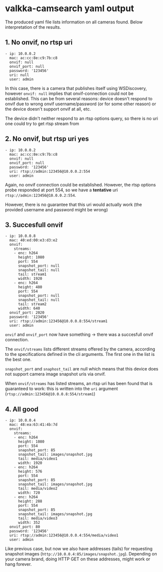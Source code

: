 # valkka-camsearch yaml output

The produced yaml file lists information on all cameras found.  Below interpretation of the results.

## 1. No onvif, no rtsp uri

```
- ip: 10.0.0.2
  mac: ac:cc:8e:c9:7b:c8
  onvif: null
  onvif_port: null
  password: '123456'
  uri: null
  user: admin
```
In this case, there is a camera that publishes itself using WSDiscovery, however ``onvif: null`` implies that onvif-connection could not be established.
This can be from several reasons: device doesn't respond to onvif due to wrong onvif username/password (or for some other reason) or the device doesn't support onvif at all, etc.

The device didn't neither respond to an rtsp options query, so there is no
uri one could try to get rtsp stream from

## 2. No onvif, but rtsp uri yes

```
- ip: 10.0.0.2
  mac: ac:cc:8e:c9:7b:c8
  onvif: null
  onvif_port: null
  password: '123456'
  uri: rtsp://admin:123456@10.0.0.2:554
  user: admin
```
Again, no onvif connection could be established.  However, the
rtsp options probe responded at port 554, so we have a **tentative**
uri ``rtsp://admin:123456@10.0.0.2:554``.

However, there is no guarantee that this uri would actually work (the provided username and password might be wrong)

## 3. Succesfull onvif

```
- ip: 10.0.0.8
  mac: 40:ed:00:e3:d3:e2
  onvif:
    streams:
    - enc: h264
      height: 1080
      port: 554
      snapshot_port: null
      snapshot_tail: null
      tail: stream1
      width: 1920
    - enc: h264
      height: 480
      port: 554
      snapshot_port: null
      snapshot_tail: null
      tail: stream2
      width: 640
  onvif_port: 2020
  password: '123456'
  uri: rtsp://admin:123456@10.0.0.8:554/stream1
  user: admin
```
``onvif`` and ``onvif_port`` now have something -> there was a
succesfull onvif connection.

The ``onvif/streams`` lists different streams offered by the camera,
according to the specifications defined in the cli arguments.  The first
one in the list is the best one.  

``snapshot_port`` and ``snaphost_tail`` are null which means that this device does not support camera image snapshot uris via onvif.

When ``onvif/streams`` has listed streams, an rtsp uri has been found
that is guaranteed to work: this is written into the ``uri`` argument
(``rtsp://admin:123456@10.0.0.8:554/stream1``)

## 4. All good

```
- ip: 10.0.0.4
  mac: 48:ea:63:41:4b:7d
  onvif:
    streams:
    - enc: h264
      height: 1080
      port: 554
      snapshot_port: 85
      snapshot_tail: images/snapshot.jpg
      tail: media/video1
      width: 1920
    - enc: h264
      height: 576
      port: 554
      snapshot_port: 85
      snapshot_tail: images/snapshot.jpg
      tail: media/video2
      width: 720
    - enc: h264
      height: 288
      port: 554
      snapshot_port: 85
      snapshot_tail: images/snapshot.jpg
      tail: media/video3
      width: 352
  onvif_port: 80
  password: '123456'
  uri: rtsp://admin:123456@10.0.0.4:554/media/video1
  user: admin
```

Like previous case, but now we also have addresses (tails) for requesting snapshot images
(``http://10.0.0.4:85/images/snapshot.jpg``).  Depending on your camera brand, doing HTTP GET
on these addresses, might work or hang forever.



